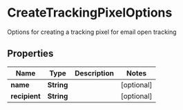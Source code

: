 

# CreateTrackingPixelOptions

Options for creating a tracking pixel for email open tracking

## Properties

| Name | Type | Description | Notes |
|------------ | ------------- | ------------- | -------------|
|**name** | **String** |  |  [optional] |
|**recipient** | **String** |  |  [optional] |



